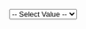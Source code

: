 
<select>
<option value="">-- Select Value --</option>
<option value="">-- Select Value --</option>
</select>

